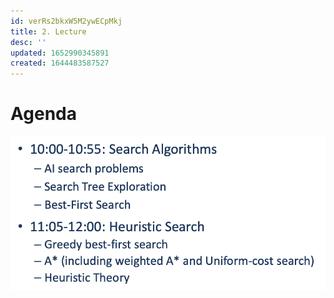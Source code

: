 ```yaml
---
id: verRs2bkxW5M2ywECpMkj
title: 2. Lecture
desc: ''
updated: 1652990345891
created: 1644483587527
---
```

# Agenda
![](./assets/images/2022-02-10-10-00-20.png)
